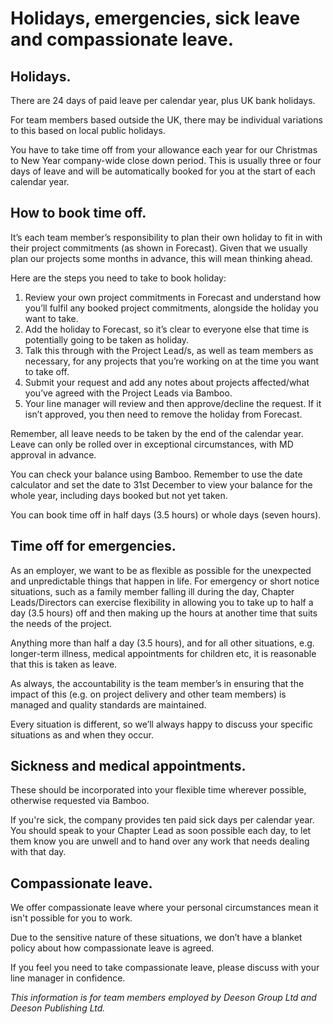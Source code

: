 # Holidays, emergencies, sick leave and compassionate leave. 

## Holidays.

There are 24 days of paid leave per calendar year, plus UK bank holidays.

For team members based outside the UK, there may be individual variations to this based on local public holidays.

You have to take time off from your allowance each year for our Christmas to New Year company-wide close down period. This is usually three or four days of leave and will be automatically booked for you at the start of each calendar year.

## How to book time off.

It’s each team member’s responsibility to plan their own holiday to fit in with their project commitments (as shown in Forecast). Given that we usually plan our projects some months in advance, this will mean thinking ahead.

Here are the steps you need to take to book holiday:

1. Review your own project commitments in Forecast and understand how you’ll fulfil any booked project commitments, alongside the holiday you want to take. 
2. Add the holiday to Forecast, so it’s clear to everyone else that time is potentially going to be taken as holiday.
3. Talk this through with the Project Lead/s, as well as team members as necessary, for any projects that you’re working on at the time you want to take off.
4. Submit your request and add any notes about projects affected/what you’ve agreed with the Project Leads via Bamboo.
5. Your line manager will review and then approve/decline the request. If it isn’t approved, you then need to remove the holiday from Forecast. 

Remember, all leave needs to be taken by the end of the calendar year. Leave can only be rolled over in exceptional circumstances, with MD approval in advance.

You can check your balance using Bamboo. Remember to use the date calculator and set the date to 31st December to view your balance for the whole year, including days booked but not yet taken.

You can book time off in half days (3.5 hours) or whole days (seven hours).

## Time off for emergencies.

As an employer, we want to be as flexible as possible for the unexpected and unpredictable things that happen in life. For emergency or short notice situations, such as a family member falling ill during the day, Chapter Leads/Directors can exercise flexibility in allowing you to take up to half a day (3.5 hours) off and then making up the hours at another time that suits the needs of the project. 

Anything more than half a day (3.5 hours), and for all other situations, e.g. longer-term illness, medical appointments for children etc, it is reasonable that this is taken as leave.

As always, the accountability is the team member’s in ensuring that the impact of this (e.g. on project delivery and other team members) is managed and quality standards are maintained.

Every situation is different, so we’ll always happy to discuss your specific situations as and when they occur.

## Sickness and medical appointments.

These should be incorporated into your flexible time wherever possible, otherwise requested via Bamboo.

If you're sick, the company provides ten paid sick days per calendar year. You should speak to your Chapter Lead as soon possible each day, to let them know you are unwell and to hand over any work that needs dealing with that day.

## Compassionate leave.

We offer compassionate leave where your personal circumstances mean it isn't possible for you to work. 

Due to the sensitive nature of these situations, we don’t have a blanket policy about how compassionate leave is agreed. 

If you feel you need to take compassionate leave, please discuss with your line manager in confidence.

_This information is for team members employed by Deeson Group Ltd and Deeson Publishing Ltd._